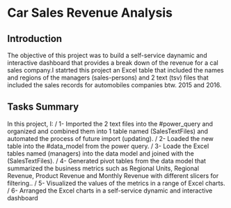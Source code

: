 # Car Sales Revenue Analysis
## Introduction
The objective of this project was to build a self-service daynamic and interactive dashboard that provides a break down of the revenue for a cal sales company.I statrted this project an Excel table that included the names and regions of the managers (sales-persons) and 2 text (tsv) files that included the sales records for automobiles companies btw. 2015 and 2016. 


## Tasks Summary
In this project, I:
/
1- Imported the 2 text files into the #power_query and organized and combined them into 1 table named (SalesTextFiles) and automated the process of future import (updating).
/
2- Loaded the new table into the #data_model from the power query.
/
3- Loade the Excel tables named (managers) into the data model and joined with the (SalesTextFiles).
/
4- Generated pivot tables from the data model that summarized the business metrics such as Regional Units, Regional Revenue, Product Revenue and Monthly Revenue  with different slicers for filtering..
/
5- Visualized the values of the metrics in a range of Excel charts.
/
6- Arranged the Excel charts in a self-service dynamic and interactive dashboard



